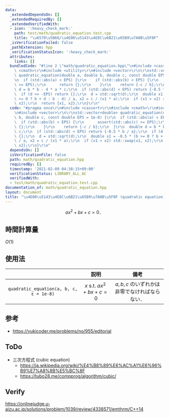 ```yaml
---
data:
  _extendedDependsOn: []
  _extendedRequiredBy: []
  _extendedVerifiedWith:
  - icon: ':heavy_check_mark:'
    path: test/math/quadratic_equation.test.cpp
    title: "\u6570\u5B66/\u4E00\u5143\u4E8C\u6B21\u65B9\u7A0B\u5F0F"
  _isVerificationFailed: false
  _pathExtension: hpp
  _verificationStatusIcon: ':heavy_check_mark:'
  attributes:
    links: []
  bundledCode: "#line 2 \"math/quadratic_equation.hpp\"\n#include <cassert>\r\n#include\
    \ <cmath>\r\n#include <utility>\r\n#include <vector>\r\n\r\nstd::vector<double>\
    \ quadratic_equation(double a, double b, double c, const double EPS = 1e-8) {\r\
    \n  if (std::abs(a) < EPS) {\r\n    if (std::abs(b) < EPS) {\r\n      assert(std::abs(c)\
    \ >= EPS);\r\n      return {};\r\n    }\r\n    return {-c / b};\r\n  }\r\n  double\
    \ d = b * b - 4 * a * c;\r\n  if (std::abs(d) < EPS) return {-0.5 * b / a};\r\n\
    \  if (d <= -EPS) return {};\r\n  d = std::sqrt(d);\r\n  double x1 = -0.5 * (b\
    \ >= 0 ? b + d : b - d) / a, x2 = c / (x1 * a);\r\n  if (x1 > x2) std::swap(x1,\
    \ x2);\r\n  return {x1, x2};\r\n}\r\n"
  code: "#pragma once\r\n#include <cassert>\r\n#include <cmath>\r\n#include <utility>\r\
    \n#include <vector>\r\n\r\nstd::vector<double> quadratic_equation(double a, double\
    \ b, double c, const double EPS = 1e-8) {\r\n  if (std::abs(a) < EPS) {\r\n  \
    \  if (std::abs(b) < EPS) {\r\n      assert(std::abs(c) >= EPS);\r\n      return\
    \ {};\r\n    }\r\n    return {-c / b};\r\n  }\r\n  double d = b * b - 4 * a *\
    \ c;\r\n  if (std::abs(d) < EPS) return {-0.5 * b / a};\r\n  if (d <= -EPS) return\
    \ {};\r\n  d = std::sqrt(d);\r\n  double x1 = -0.5 * (b >= 0 ? b + d : b - d)\
    \ / a, x2 = c / (x1 * a);\r\n  if (x1 > x2) std::swap(x1, x2);\r\n  return {x1,\
    \ x2};\r\n}\r\n"
  dependsOn: []
  isVerificationFile: false
  path: math/quadratic_equation.hpp
  requiredBy: []
  timestamp: '2021-02-09 04:38:15+09:00'
  verificationStatus: LIBRARY_ALL_AC
  verifiedWith:
  - test/math/quadratic_equation.test.cpp
documentation_of: math/quadratic_equation.hpp
layout: document
title: "\u4E00\u5143\u4E8C\u6B21\u65B9\u7A0B\u5F0F (quadratic equation)"
---
```


$$ax^2 + bx + c = 0 \text{．}$$


## 時間計算量

$O(1)$


## 使用法

||説明|備考|
|:--:|:--:|:--:|
|`quadratic_equation(a, b, c, ε = 1e-8)`|$x \text{ s.t. } ax^2 + bx + c = 0$|$a, b, c$ のいずれかは非零でなければならない．|


## 参考

- https://yukicoder.me/problems/no/955/editorial


## ToDo

- 三次方程式 (cubic equation)
  - https://ja.wikipedia.org/wiki/%E4%B8%89%E6%AC%A1%E6%96%B9%E7%A8%8B%E5%BC%8F
  - https://tubo28.me/compprog/algorithm/cubic/


## Verify

https://onlinejudge.u-aizu.ac.jp/solutions/problem/1039/review/4338571/emthrm/C++14
